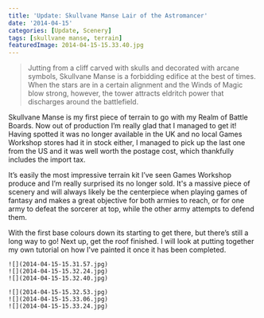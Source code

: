 ```yaml
---
title: 'Update: Skullvane Manse Lair of the Astromancer'
date: '2014-04-15'
categories: [Update, Scenery]
tags: [skullvane manse, terrain]
featuredImage: 2014-04-15-15.33.40.jpg
---
```


> Jutting from a cliff carved with skulls and decorated with arcane symbols, Skullvane Manse is a forbidding edifice at the best of times. When the stars are in a certain alignment and the Winds of Magic blow strong, however, the tower attracts eldritch power that discharges around the battlefield.

Skullvane Manse is my first piece of terrain to go with my Realm of Battle Boards. Now out of production I’m really glad that I managed to get it! Having spotted it was no longer available in the UK and no local Games Workshop stores had it in stock either, I managed to pick up the last one from the US and it was well worth the postage cost, which thankfully includes the import tax.

It’s easily the most impressive terrain kit I’ve seen Games Workshop produce and I’m really surprised its no longer sold. It's a massive piece of scenery and will always likely be the centerpiece when playing games of fantasy and makes a great objective for both armies to reach, or for one army to defeat the sorcerer at top, while the other army attempts to defend them.

With the first base colours down its starting to get there, but there’s still a long way to go! Next up, get the roof finished. I will look at putting together my own tutorial on how I've painted it once it has been completed.

```grid|3
![](2014-04-15-15.31.57.jpg)
![](2014-04-15-15.32.24.jpg)
![](2014-04-15-15.32.40.jpg)
```

```grid|3
![](2014-04-15-15.32.53.jpg)
![](2014-04-15-15.33.06.jpg)
![](2014-04-15-15.33.24.jpg)
```
